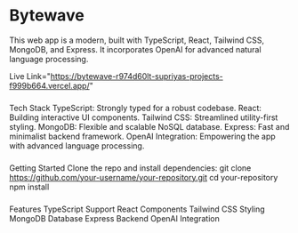 # Bytewave



This web app is a modern,  built with TypeScript, React, Tailwind CSS, MongoDB, and Express. It incorporates OpenAI for advanced natural language processing.

Live Link="https://bytewave-r974d60lt-supriyas-projects-f999b664.vercel.app/"

###
Tech Stack
TypeScript: Strongly typed for a robust codebase.
React: Building interactive UI components.
Tailwind CSS: Streamlined utility-first styling.
MongoDB: Flexible and scalable NoSQL database.
Express: Fast and minimalist backend framework.
OpenAI Integration: Empowering the app with advanced language processing.

###
Getting Started
Clone the repo and install dependencies:
git clone https://github.com/your-username/your-repository.git
cd your-repository
npm install
###

Features
TypeScript Support
React Components
Tailwind CSS Styling
MongoDB Database
Express Backend
OpenAI Integration
